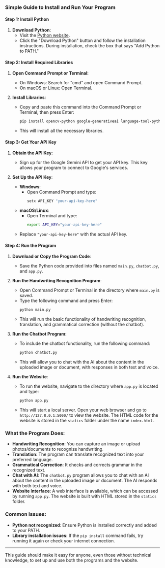 ### Simple Guide to Install and Run Your Program

#### Step 1: Install Python
1. **Download Python**: 
   - Visit the [Python website](https://www.python.org/downloads/).
   - Click the "Download Python" button and follow the installation instructions. During installation, check the box that says "Add Python to PATH."

#### Step 2: Install Required Libraries
1. **Open Command Prompt or Terminal**:
   - On Windows: Search for "cmd" and open Command Prompt.
   - On macOS or Linux: Open Terminal.

2. **Install Libraries**:
   - Copy and paste this command into the Command Prompt or Terminal, then press Enter:
     ```bash
     pip install opencv-python google-generativeai language-tool-python pyttsx3 SpeechRecognition python-docx python-pptx PyMuPDF googletrans==4.0.0-rc1 Flask
     ```
   - This will install all the necessary libraries.

#### Step 3: Get Your API Key
1. **Obtain the API Key**:
   - Sign up for the Google Gemini API to get your API key. This key allows your program to connect to Google's services.

2. **Set Up the API Key**:
   - **Windows**:
     - Open Command Prompt and type:
       ```bash
       setx API_KEY "your-api-key-here"
       ```
   - **macOS/Linux**:
     - Open Terminal and type:
       ```bash
       export API_KEY="your-api-key-here"
       ```
   - Replace `"your-api-key-here"` with the actual API key.

#### Step 4: Run the Program
1. **Download or Copy the Program Code**:
   - Save the Python code provided into files named `main.py`, `chatbot.py`, and `app.py`.

2. **Run the Handwriting Recognition Program**:
   - Open Command Prompt or Terminal in the directory where `main.py` is saved.
   - Type the following command and press Enter:
     ```bash
     python main.py
     ```
   - This will run the basic functionality of handwriting recognition, translation, and grammatical correction (without the chatbot).

3. **Run the Chatbot Program**:
   - To include the chatbot functionality, run the following command:
     ```bash
     python chatbot.py
     ```
   - This will allow you to chat with the AI about the content in the uploaded image or document, with responses in both text and voice.

4. **Run the Website**:
   - To run the website, navigate to the directory where `app.py` is located and type:
     ```bash
     python app.py
     ```
   - This will start a local server. Open your web browser and go to `http://127.0.0.1:5000/` to view the website. The HTML code for the website is stored in the `statics` folder under the name `index.html`.

### What the Program Does:
- **Handwriting Recognition**: You can capture an image or upload photos/documents to recognize handwriting.
- **Translation**: The program can translate recognized text into your preferred language.
- **Grammatical Correction**: It checks and corrects grammar in the recognized text.
- **Chat with AI**: The `chatbot.py` program allows you to chat with an AI about the content in the uploaded image or document. The AI responds with both text and voice.
- **Website Interface**: A web interface is available, which can be accessed by running `app.py`. The website is built with HTML stored in the `statics` folder.

### Common Issues:
- **Python not recognized**: Ensure Python is installed correctly and added to your PATH.
- **Library installation issues**: If the `pip install` command fails, try running it again or check your internet connection.

---

This guide should make it easy for anyone, even those without technical knowledge, to set up and use both the programs and the website.
